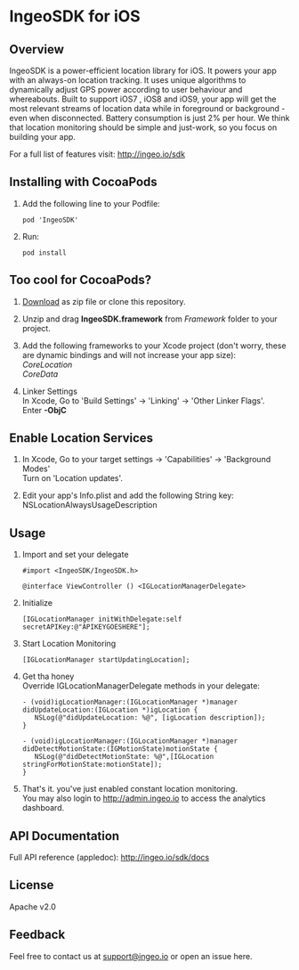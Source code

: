 # IngeoSDK for iOS

## Overview

IngeoSDK is a power-efficient location library for iOS. It powers your app with
an always-on location tracking. It uses unique algorithms to dynamically adjust GPS power according to user
behaviour and whereabouts. Built to support iOS7 , iOS8 and iOS9, your app will
get the most relevant streams of location data while in foreground or background - even when disconnected. Battery consumption is just 2% per hour. We think that location monitoring should be simple and just-work, so you focus on building your app.

For a full list of features visit: http://ingeo.io/sdk

## Installing with CocoaPods

1. Add the following line to your Podfile:  
   ```
   pod 'IngeoSDK'
   ```

2. Run:  
   ```
   pod install
   ```

## Too cool for CocoaPods?

1. [Download](https://github.com/IngeoSDK/ingeo-ios-sdk/archive/master.zip) as zip file or clone this repository.  

2. Unzip and drag **IngeoSDK.framework** from *Framework* folder to your project.

3. Add the following frameworks to your Xcode project (don't worry, these are dynamic
   bindings and will not increase your app size):   
   *CoreLocation*  
   *CoreData*  

4. Linker Settings  
   In Xcode, Go to 'Build Settings' -> 'Linking' -> 'Other Linker Flags'.  
   Enter **-ObjC**

## Enable Location Services

1. In Xcode, Go to your target settings -> 'Capabilities' -> 'Background Modes'  
    Turn on 'Location updates'.

2. Edit your app's Info.plist and add the following String key:
    NSLocationAlwaysUsageDescription

## Usage

1. Import and set your delegate
   ```objc
   #import <IngeoSDK/IngeoSDK.h>

   @interface ViewController () <IGLocationManagerDelegate>
   ```
   
2. Initialize  
   ```objc
   [IGLocationManager initWithDelegate:self secretAPIKey:@"APIKEYGOESHERE"];
   ```
   
3. Start Location Monitoring
   ```objc
   [IGLocationManager startUpdatingLocation];
   ```

4. Get tha honey  
   Override IGLocationManagerDelegate methods in your delegate:  
   ```objc
   - (void)igLocationManager:(IGLocationManager *)manager didUpdateLocation:(IGLocation *)igLocation {
      NSLog(@"didUpdateLocation: %@", [igLocation description]);
   }

   - (void)igLocationManager:(IGLocationManager *)manager didDetectMotionState:(IGMotionState)motionState {
      NSLog(@"didDetectMotionState: %@",[IGLocation stringForMotionState:motionState]);
   }
   ```

5. That's it. you've just enabled constant location monitoring.  
   You may also login to http://admin.ingeo.io to access the analytics dashboard.

## API Documentation
   Full API reference (appledoc): http://ingeo.io/sdk/docs

## License
   Apache v2.0

## Feedback
   Feel free to contact us at support@ingeo.io or open an issue here.

